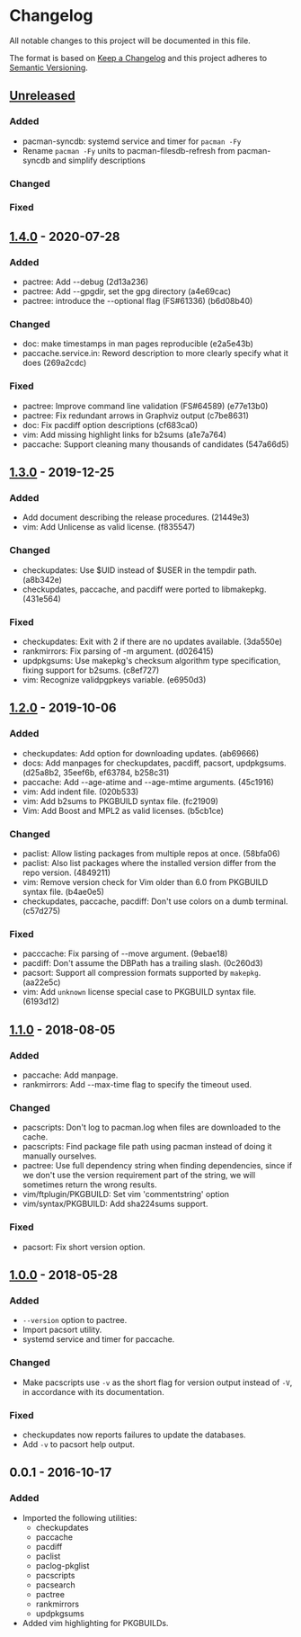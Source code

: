 # Changelog
All notable changes to this project will be documented in this file.

The format is based on [Keep a Changelog](http://keepachangelog.com/en/1.0.0/)
and this project adheres to [Semantic Versioning](http://semver.org/spec/v2.0.0.html).

## [Unreleased]
### Added
- pacman-syncdb: systemd service and timer for `pacman -Fy`
- Rename `pacman -Fy` units to pacman-filesdb-refresh from pacman-syncdb and simplify descriptions

### Changed

### Fixed


## [1.4.0] - 2020-07-28
### Added
- pactree: Add --debug (2d13a236)
- pactree: Add --gpgdir, set the gpg directory (a4e69cac)
- pactree: introduce the --optional flag (FS#61336) (b6d08b40)

### Changed
- doc: make timestamps in man pages reproducible (e2a5e43b)
- paccache.service.in: Reword description to more clearly specify what it does (269a2cdc)

### Fixed
- pactree: Improve command line validation (FS#64589) (e77e13b0)
- pactree: Fix redundant arrows in Graphviz output (c7be8631)
- doc: Fix pacdiff option descriptions (cf683ca0)
- vim: Add missing highlight links for b2sums (a1e7a764)
- paccache: Support cleaning many thousands of candidates (547a66d5)


## [1.3.0] - 2019-12-25
### Added
- Add document describing the release procedures. (21449e3)
- vim: Add Unlicense as valid license. (f835547)

### Changed
- checkupdates: Use $UID instead of $USER in the tempdir path. (a8b342e)
- checkupdates, paccache, and pacdiff were ported to libmakepkg. (431e564)

### Fixed
- checkupdates: Exit with 2 if there are no updates available. (3da550e)
- rankmirrors: Fix parsing of -m argument. (d026415)
- updpkgsums: Use makepkg's checksum algorithm type specification, fixing support for b2sums. (c8ef727)
- vim: Recognize validpgpkeys variable. (e6950d3)


## [1.2.0] - 2019-10-06
### Added
- checkupdates: Add option for downloading updates. (ab69666)
- docs: Add manpages for checkupdates, pacdiff, pacsort, updpkgsums. (d25a8b2, 35eef6b, ef63784, b258c31)
- paccache: Add --age-atime and --age-mtime arguments. (45c1916)
- vim: Add indent file. (020b533)
- vim: Add b2sums to PKGBUILD syntax file. (fc21909)
- Vim: Add Boost and MPL2 as valid licenses. (b5cb1ce)

### Changed
- paclist: Allow listing packages from multiple repos at once. (58bfa06)
- paclist: Also list packages where the installed version differ from the repo version. (4849211)
- vim: Remove version check for Vim older than 6.0 from PKGBUILD syntax file. (b4ae0e5)
- checkupdates, paccache, pacdiff: Don't use colors on a dumb terminal. (c57d275)

### Fixed
- pacccache: Fix parsing of --move argument. (9ebae18)
- pacdiff: Don't assume the DBPath has a trailing slash. (0c260d3)
- pacsort: Support all compression formats supported by `makepkg`. (aa22e5c)
- vim: Add `unknown` license special case to PKGBUILD syntax file. (6193d12)


## [1.1.0] - 2018-08-05
### Added
- paccache: Add manpage.
- rankmirrors: Add --max-time flag to specify the timeout used.

### Changed
- pacscripts: Don't log to pacman.log when files are downloaded to the cache.
- pacscripts: Find package file path using pacman instead of doing it manually ourselves.
- pactree: Use full dependency string when finding dependencies, since if we don't use the version requirement part of the string, we will sometimes return the wrong results.
- vim/ftplugin/PKGBUILD:  Set vim 'commentstring' option
- vim/syntax/PKGBUILD: Add sha224sums support.

### Fixed
- pacsort: Fix short version option.


## [1.0.0] - 2018-05-28
### Added
- `--version` option to pactree.
- Import pacsort utility.
- systemd service and timer for paccache.

### Changed
- Make pacscripts use `-v` as the short flag for version output instead of `-V`, in accordance with its documentation.

### Fixed
- checkupdates now reports failures to update the databases.
- Add `-v` to pacsort help output.


## 0.0.1 - 2016-10-17
### Added
- Imported the following utilities:
  - checkupdates
  - paccache
  - pacdiff
  - paclist
  - paclog-pkglist
  - pacscripts
  - pacsearch
  - pactree
  - rankmirrors
  - updpkgsums
- Added vim highlighting for PKGBUILDs.


[Unreleased]: https://gitlab.archlinux.org/pacman/pacman-contrib/-/compare/v1.4.0...master
[1.0.0]: https://gitlab.archlinux.org/pacman/pacman-contrib/-/compare/v0.0.1...v1.0.0
[1.1.0]: https://gitlab.archlinux.org/pacman/pacman-contrib/-/compare/v1.0.0...v1.1.0
[1.2.0]: https://gitlab.archlinux.org/pacman/pacman-contrib/-/compare/v1.0.1...v1.2.0
[1.3.0]: https://gitlab.archlinux.org/pacman/pacman-contrib/-/compare/v1.0.2...v1.3.0
[1.4.0]: https://gitlab.archlinux.org/pacman/pacman-contrib/-/compare/v1.0.3...v1.4.0
